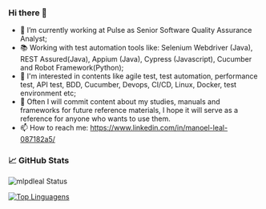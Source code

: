 ### Hi there 👋

- 🏢 I’m currently working at Pulse as Senior Software Quality Assurance Analyst;
- 📚 Working with test automation tools like: Selenium Webdriver (Java), REST Assured(Java), Appium (Java), Cypress (Javascript), Cucumber and Robot Framework(Python);
- 🌱 I'm interested in contents like agile test, test automation, performance test, API test, BDD, Cucumber, Devops, CI/CD, Linux, Docker, test environment etc;
- 📁 Often I will commit content about my studies, manuals and frameworks for future reference materials, I hope it will serve as a reference for anyone who wants to use them.
- 📫 How to reach me: https://www.linkedin.com/in/manoel-leal-087182a5/

### &#x1f4c8; GitHub Stats

![mlpdleal Status](https://github-readme-stats.vercel.app/api?username=manoel-leal&show_icons=true)

[![Top Linguagens](https://github-readme-stats.vercel.app/api/top-langs/?username=manoel-leal&layout=compact&hide=plpgsql)](https://github.com/anuraghazra/github-readme-stats)
